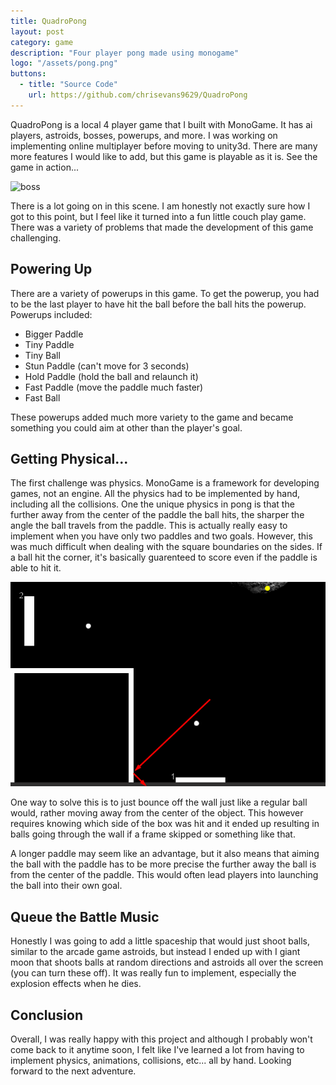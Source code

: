 ```yaml
---
title: QuadroPong
layout: post
category: game
description: "Four player pong made using monogame"
logo: "/assets/pong.png"
buttons:
  - title: "Source Code"
    url: https://github.com/chrisevans9629/QuadroPong
---
```

QuadroPong is a local 4 player game that I built with MonoGame.  It has ai players, astroids, bosses, powerups, and more.  I was working on implementing online multiplayer before moving to unity3d.  There are many more features I would like to add, but this game is playable as it is.  See the game in action...

![boss](/assets/images/pongboss.gif)

There is a lot going on in this scene.  I am honestly not exactly sure how I got to this point, but I feel like it turned into a fun little couch play game.  There was a variety of problems that made the development of this game challenging.

## Powering Up

There are a variety of powerups in this game.  To get the powerup, you had to be the last player to have hit the ball before the ball hits the powerup.  Powerups included:

- Bigger Paddle
- Tiny Paddle
- Tiny Ball
- Stun Paddle (can't move for 3 seconds)
- Hold Paddle (hold the ball and relaunch it)
- Fast Paddle (move the paddle much faster)
- Fast Ball

These powerups added much more variety to the game and became something you could aim at other than the player's goal.

## Getting Physical...

The first challenge was physics.  MonoGame is a framework for developing games, not an engine.  All the physics had to be implemented by hand, including all the collisions.  One the unique physics in pong is that the further away from the center of the paddle the ball hits, the sharper the angle the ball travels from the paddle.  This is actually really easy to implement when you have only two paddles and two goals.  However, this was much difficult when dealing with the square boundaries on the sides.  If a ball hit the corner, it's basically guarenteed to score even if the paddle is able to hit it.

![bounce](/assets/images/pongbounce.png)

One way to solve this is to just bounce off the wall just like a regular ball would, rather moving away from the center of the object.  This however requires knowing which side of the box was hit and it ended up resulting in balls going through the wall if a frame skipped or something like that.

A longer paddle may seem like an advantage, but it also means that aiming the ball with the paddle has to be more precise the further away the ball is from the center of the paddle.  This would often lead players into launching the ball into their own goal.

## Queue the Battle Music

Honestly I was going to add a little spaceship that would just shoot balls, similar to the arcade game astroids, but instead I ended up with I giant moon that shoots balls at random directions and astroids all over the screen (you can turn these off).  It was really fun to implement, especially the explosion effects when he dies.

## Conclusion

Overall, I was really happy with this project and although I probably won't come back to it anytime soon, I felt like I've learned a lot from having to implement physics, animations, collisions, etc... all by hand.  Looking forward to the next adventure.
